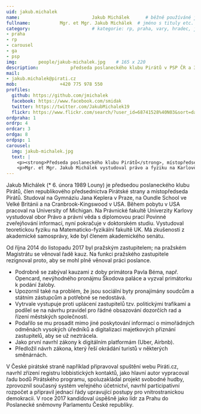```yaml
---
uid: jakub.michalek
name:                           Jakub Michálek  	# běžně používáné jméno
fullname: 			Mgr. et Mgr. Jakub Michálek  # jméno s tituly etc.
category:                       # kategorie: rp, praha, vary, hradec, jmk, senat
- praha
- rp
- carousel
- ga
- psp
img: 		people/jakub-michalek.jpg    # 165 x 220
description: 			předseda poslaneckého klubu Pirátů v PSP ČR a 3. místopředseda Pirátské strany             	        			# kratký popis, max 160 znaků
mail:
- jakub.michalek@pirati.cz
mob: 				+420 775 978 550
profiles:
  github: https://github.com/jmichalek
  facebook: https://www.facebook.com/smidak
  twitter: https://twitter.com/JakubMichalek19
  flickr: https://www.flickr.com/search/?user_id=68741528%40N03&sort=date-taken-desc&text=jakub%20mich%C3%A1lek&view_all=1
ordpraha: 1
ordrp: 4
ordcar: 3
ordga: 8
ordpsp: 1
carousel:
  img: jakub-michalek.jpg
  text: |
    <p><strong>Předseda poslaneckého klubu Pirátů</strong>, místopředseda Pirátské strany a garant volebního programu pro vnitro a veřejnou správu.</p>
    <p>Mgr. et Mgr. Jakub Michálek vystudoval právo a fyziku na Karlově univerzitě, následně pracoval jako právník. Zaměřuje se na svobodný přístup k informacím, autorské právo a digitální ekonomiku. </p>
---
```


Jakub Michálek (* 6. února 1989 Louny) je předsedou poslaneckého klubu Pirátů, člen republikového předsednictva Pirátské strany a místopředseda Pirátů. Studoval na Gymnáziu Jana Keplera v Praze, na Oundle School ve Velké Británii a na Cranbrook-Kingswood v USA. Během pobytu v USA pracoval na University of Michigan. Na Právnické fakultě Univerzity Karlovy vystudoval obor Právo a právní věda s diplomovou prací Povinné zveřejňování informací, nyní pokračuje v doktorském studiu. Vystudoval teoretickou fyziku na Matematicko-fyzikální fakultě UK. Má zkušenosti z akademické samosprávy, kde byl členem akademického senátu.

Od října 2014 do listopadu 2017 byl pražským zastupitelem; na pražském Magistrátu se věnoval řadě kauz. Na funkci pražského zastupitele rezignoval proto, aby se mohl plně věnoval práci poslance.

* Podrobně se zabýval kauzami z doby primátora Pavla Béma, např. Opencard, nevýhodného pronájmu Škodova paláce a vyzval primátorku k podání žaloby. 
* Upozornil také na problém, že jsou sociální byty pronajímány soudcům a státním zástupcům a potřebné se nedostává. 
* Vytrvale vystupuje proti uplácení zastupitelů tzv. politickými trafikami a podílel se na návrhu pravidel pro řádné obsazování dozorčích rad a řízení městských společností. 
* Podařilo se mu prosadit mimo jiné poskytování informací o mimořádných odměnách vysokých úředníků a digitalizaci majetkových přiznání zastupitelů, aby se už neztrácela. 
* Jako první navrhl zákony k digitálním platformám (Uber, Airbnb). 
* Předložil návrh zákona, který řeší okrádání turistů v některých směnárnách.

V České pirátské straně například připravoval spuštění webu Piráti.cz, navrhl zřízení registru lobbistických kontaktů, jako hlavní autor vypracoval řadu bodů Pirátského programu, spoluzakládal projekt svobodné hudby, zprovoznil současný systém veřejného účetnictví, navrhl participativní rozpočet a připravil jednací řády upravující postupy pro vnitrostranickou demokracii. V roce 2017 kandidoval úspěšně jako lídr za Prahu do Poslanecké sněmovny Parlamentu České republiky.
